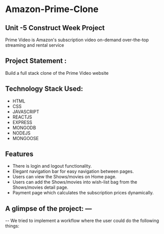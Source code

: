 # Amazon-Prime-Clone
## Unit -5 Construct Week Project
Prime Video is Amazon's subscription video on-demand over-the-top streaming and rental service

## Project Statement :
Build a full stack clone of the Prime Video website

## Technology Stack Used:
- HTML
- CSS
- JAVASCRIPT
- REACTJS
- EXPRESS
- MONGODB
- NODEJS
- MONGOOSE

## Features
- There is login and logout functionality.
- Elegant navigation bar for easy navigation between pages.
- Users can view the Shows/movies on Home page.
- Users can add the Shows/movies into wish-list bag from the Shows/movies detail page.
- Payment page which calculates the subscription prices dynamically.

## A glimpse of the project: —
-- We tried to implement a workflow where the user could do the following things:
